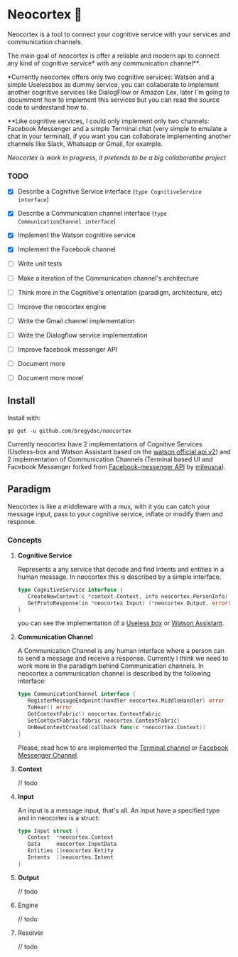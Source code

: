 # Neocortex  🧠

Neocortex is a tool to connect your cognitive service with your services and communication channels.

The main goal of neocortex is offer a reliable and modern api to connect any kind of cognitive service* with any communication channel**. 

*Currently neocortex offers only two cognitive services: Watson and a simple Uselessbox as dummy service, you can collaborate to implement another cognitive services like DialogFlow or Amazon Lex, later I'm going to documment how to implement this services but you can read the source code to understand how to.

**Like cognitive services, I could only implement only two channels: Facebook Messenger and a simple Terminal chat (very simple to emulate a chat in your terminal), if you want you can collaborate implementing another channels like Slack, Whatsapp or Gmail, for example.

*Neocortex is work in progress, it pretends to be a big collaboratibe project*

###  TODO

- [x] Describe a Cognitive Service interface (`type CognitiveService interface`)

- [x] Describe a Communication channel interface (`type CommunicationChannel interface`)

- [x] Implement the Watson cognitive service 

- [x] Implement the Facebook channel

- [ ] Write unit tests

- [ ] Make a iteration of the Communication channel's architecture 

- [ ] Think more in the Cognitive's orientation (paradigm, architecture, etc)

- [ ] Improve the neocortex engine

- [ ] Write the Gmail channel implementation

- [ ] Write the Dialogflow service implementation

- [ ] Improve facebook messenger API

- [ ] Document more

- [ ] Document more more!

  



## Install

Install with:

```go get -u github.com/bregydoc/neocortex```

Currently neocortex have 2 implementations of Cognitive Services (Useless-box and Watson Assistant based on the [watson official api v2](https://github.com/watson-developer-cloud/go-sdk)) and 2 implementation of Communication Channels (Terminal based UI and Facebook Messenger forked from [Facebook-messenger API](https://github.com/mileusna/facebook-messenger) by [mileusna](https://github.com/mileusna)).

## Paradigm

Neocortex is like a middleware with a mux, with it you can catch your message input, pass to your cognitive service, inflate or modify them and response.

### Concepts

1. **Cognitive Service**

   Represents a any service that decode and find intents and entities in a human message. In neocortex this is described by a simple interface.

   ```go
   type CognitiveService interface {
      CreateNewContext(c *context.Context, info neocortex.PersonInfo) *neocortex.Context
      GetProtoResponse(in *neocortex.Input) (*neocortex.Output, error)
   }
   ```

   you can see the implementation of a [Useless box](https://github.com/bregydoc/neocortex/tree/master/cognitive/uselessbox) or [Watson Assistant](https://github.com/bregydoc/neocortex/tree/master/cognitive/watson).

2. **Communication Channel**

   A Communication Channel is any human interface where a person can to send a message and receive a response. Currently I think we need to work more in the paradigm behind Communication channels. In neocortex a communication channel is described by the following interface:

   ```go
   type CommunicationChannel interface {
      RegisterMessageEndpoint(handler neocortex.MiddleHandler) error
      ToHear() error
      GetContextFabric() neocortex.ContextFabric
      SetContextFabric(fabric neocortex.ContextFabric)
      OnNewContextCreated(callback func(c *neocortex.Context))
   }
   ```

   Please, read how to are implemented the [Terminal channel](https://github.com/bregydoc/neocortex/tree/master/channels/terminal) or [Facebook Messenger Channel](https://github.com/bregydoc/neocortex/tree/master/channels/facebook).

3. **Context**

   // todo

4. **Input**

   An input is a message input, that's all. An input have a specified type and in neocortex is a struct:

   ```go
   type Input struct {
      Context  *neocortex.Context
      Data     neocortex.InputData
      Entities []neocortex.Entity
      Intents  []neocortex.Intent
   }
   ```

   

5. **Output**

   // todo

6. Engine

   // todo

7. Resolver

   // todo





